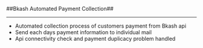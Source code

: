 ##Bkash Automated Payment Collection##


----------

 - Automated collection process of customers payment from Bkash api
 - Send each days payment information to individual mail
 - Api connectivity check and payment duplicacy problem handled 
